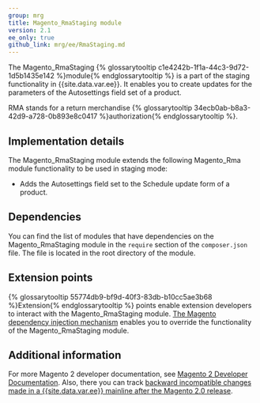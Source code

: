 ```yaml
---
group: mrg
title: Magento_RmaStaging module
version: 2.1
ee_only: true
github_link: mrg/ee/RmaStaging.md
---
```


The Magento_RmaStaging {% glossarytooltip c1e4242b-1f1a-44c3-9d72-1d5b1435e142 %}module{% endglossarytooltip %} is a part of the staging functionality in {{site.data.var.ee}}. It enables you to create updates for the parameters of the Autosettings field set of a product.

RMA stands for a return merchandise {% glossarytooltip 34ecb0ab-b8a3-42d9-a728-0b893e8c0417 %}authorization{% endglossarytooltip %}.

## Implementation details

The Magento_RmaStaging module extends the following Magento_Rma module functionality to be used in staging mode:

- Adds the Autosettings field set to the Schedule update form of a product.

## Dependencies

You can find the list of modules that have dependencies on the Magento_RmaStaging module in the `require` section of the `composer.json` file. The file is located in the root directory of the module.

## Extension points

{% glossarytooltip 55774db9-bf9d-40f3-83db-b10cc5ae3b68 %}Extension{% endglossarytooltip %} points enable extension developers to interact with the Magento_RmaStaging module. [The Magento dependency injection mechanism](http://devdocs.magento.com/guides/v2.1/extension-dev-guide/depend-inj.html) enables you to override the functionality of the Magento_RmaStaging module.

## Additional information

For more Magento 2 developer documentation, see [Magento 2 Developer Documentation](http://devdocs.magento.com). Also, there you can track [backward incompatible changes made in a {{site.data.var.ee}} mainline after the Magento 2.0 release](http://devdocs.magento.com/guides/v2.0/release-notes/backward-incompatible-changes/commerce.html).
